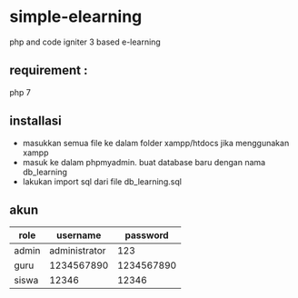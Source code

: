 # simple-elearning
php and code igniter 3 based e-learning

## requirement :
php 7

## installasi
- masukkan semua file ke dalam folder xampp/htdocs jika menggunakan xampp
- masuk ke dalam phpmyadmin. buat database baru dengan nama db_learning
- lakukan import sql dari file db_learning.sql

## akun
| role | username | password |
| --- | --- | --- |
| admin      | administrator | 123 |
| guru | 1234567890 | 1234567890 |
| siswa | 12346 | 12346 |
